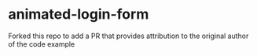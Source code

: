 # animated-login-form
Forked this repo to add a PR that provides attribution to the original author of the code example
